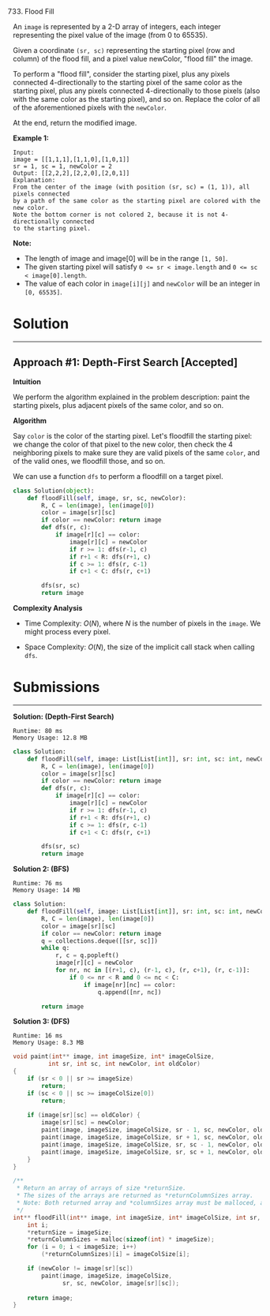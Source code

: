 733. Flood Fill

An `image` is represented by a 2-D array of integers, each integer representing the pixel value of the image (from 0 to 65535).

Given a coordinate `(sr, sc)` representing the starting pixel (row and column) of the flood fill, and a pixel value newColor, "flood fill" the image.

To perform a "flood fill", consider the starting pixel, plus any pixels connected 4-directionally to the starting pixel of the same color as the starting pixel, plus any pixels connected 4-directionally to those pixels (also with the same color as the starting pixel), and so on. Replace the color of all of the aforementioned pixels with the `newColor`.

At the end, return the modified image.

**Example 1:**
```
Input: 
image = [[1,1,1],[1,1,0],[1,0,1]]
sr = 1, sc = 1, newColor = 2
Output: [[2,2,2],[2,2,0],[2,0,1]]
Explanation: 
From the center of the image (with position (sr, sc) = (1, 1)), all pixels connected 
by a path of the same color as the starting pixel are colored with the new color.
Note the bottom corner is not colored 2, because it is not 4-directionally connected
to the starting pixel.
```

**Note:**

* The length of image and image[0] will be in the range `[1, 50]`.
* The given starting pixel will satisfy `0 <= sr < image.length` and `0 <= sc < image[0].length`.
* The value of each color in `image[i][j]` and `newColor` will be an integer in `[0, 65535]`.

# Solution
---
## Approach #1: Depth-First Search [Accepted]
**Intuition**

We perform the algorithm explained in the problem description: paint the starting pixels, plus adjacent pixels of the same color, and so on.

**Algorithm**

Say `color` is the color of the starting pixel. Let's floodfill the starting pixel: we change the color of that pixel to the new color, then check the 4 neighboring pixels to make sure they are valid pixels of the same `color`, and of the valid ones, we floodfill those, and so on.

We can use a function `dfs` to perform a floodfill on a target pixel.

```python
class Solution(object):
    def floodFill(self, image, sr, sc, newColor):
        R, C = len(image), len(image[0])
        color = image[sr][sc]
        if color == newColor: return image
        def dfs(r, c):
            if image[r][c] == color:
                image[r][c] = newColor
                if r >= 1: dfs(r-1, c)
                if r+1 < R: dfs(r+1, c)
                if c >= 1: dfs(r, c-1)
                if c+1 < C: dfs(r, c+1)

        dfs(sr, sc)
        return image
```

**Complexity Analysis**

* Time Complexity: $O(N)$, where $N$ is the number of pixels in the `image`. We might process every pixel.

* Space Complexity: $O(N)$, the size of the implicit call stack when calling `dfs`.

# Submissions
---
**Solution: (Depth-First Search)**
```
Runtime: 80 ms
Memory Usage: 12.8 MB
```
```python
class Solution:
    def floodFill(self, image: List[List[int]], sr: int, sc: int, newColor: int) -> List[List[int]]:
        R, C = len(image), len(image[0])
        color = image[sr][sc]
        if color == newColor: return image
        def dfs(r, c):
            if image[r][c] == color:
                image[r][c] = newColor
                if r >= 1: dfs(r-1, c)
                if r+1 < R: dfs(r+1, c)
                if c >= 1: dfs(r, c-1)
                if c+1 < C: dfs(r, c+1)

        dfs(sr, sc)
        return image
```

**Solution 2: (BFS)**
```
Runtime: 76 ms
Memory Usage: 14 MB
```
```python
class Solution:
    def floodFill(self, image: List[List[int]], sr: int, sc: int, newColor: int) -> List[List[int]]:
        R, C = len(image), len(image[0])
        color = image[sr][sc]
        if color == newColor: return image
        q = collections.deque([[sr, sc]])
        while q:
            r, c = q.popleft()
            image[r][c] = newColor
            for nr, nc in [(r+1, c), (r-1, c), (r, c+1), (r, c-1)]:
                if 0 <= nr < R and 0 <= nc < C:
                    if image[nr][nc] == color:
                        q.append([nr, nc])

        return image
```
 
**Solution 3: (DFS)**
```
Runtime: 16 ms
Memory Usage: 8.3 MB
```
```c
void paint(int** image, int imageSize, int* imageColSize,
          int sr, int sc, int newColor, int oldColor)
{
    if (sr < 0 || sr >= imageSize)
        return;
    if (sc < 0 || sc >= imageColSize[0])
        return;
    
    if (image[sr][sc] == oldColor) {
        image[sr][sc] = newColor;
        paint(image, imageSize, imageColSize, sr - 1, sc, newColor, oldColor);
        paint(image, imageSize, imageColSize, sr + 1, sc, newColor, oldColor);
        paint(image, imageSize, imageColSize, sr, sc - 1, newColor, oldColor);
        paint(image, imageSize, imageColSize, sr, sc + 1, newColor, oldColor);
    }
}

/**
 * Return an array of arrays of size *returnSize.
 * The sizes of the arrays are returned as *returnColumnSizes array.
 * Note: Both returned array and *columnSizes array must be malloced, assume caller calls free().
 */
int** floodFill(int** image, int imageSize, int* imageColSize, int sr, int sc, int newColor, int* returnSize, int** returnColumnSizes){
    int i;
    *returnSize = imageSize;
    *returnColumnSizes = malloc(sizeof(int) * imageSize);
    for (i = 0; i < imageSize; i++)
        (*returnColumnSizes)[i] = imageColSize[i];

    if (newColor != image[sr][sc])
        paint(image, imageSize, imageColSize,
              sr, sc, newColor, image[sr][sc]);
    
    return image;
}
```
